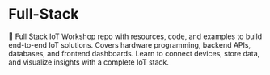# Full-Stack
🚀 Full Stack IoT Workshop repo with resources, code, and examples to build end-to-end IoT solutions. Covers hardware programming, backend APIs, databases, and frontend dashboards. Learn to connect devices, store data, and visualize insights with a complete IoT stack.
